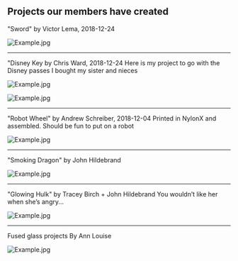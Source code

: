## Projects our members have created

"Sword" by Victor Lema, 2018-12-24

![Example.jpg](Example.jpg "Example.jpg")

-----

"Disney Key by Chris Ward, 2018-12-24 Here is my project to go with the
Disney passes I bought my sister and nieces

![Example.jpg](Example.jpg "Example.jpg")

![Example.jpg](Example.jpg "Example.jpg")

-----

"Robot Wheel" by Andrew Schreiber, 2018-12-04 Printed in NylonX and
assembled. Should be fun to put on a robot

![Example.jpg](Example.jpg "Example.jpg")

-----

"Smoking Dragon" by John Hildebrand

![Example.jpg](Example.jpg "Example.jpg")

-----

"Glowing Hulk" by Tracey Birch + John Hildebrand You wouldn’t like her
when she’s angry...

![Example.jpg](Example.jpg "Example.jpg")

-----

Fused glass projects By Ann Louise

![Example.jpg](Example.jpg "Example.jpg")
